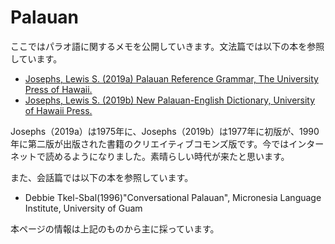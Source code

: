 # Palauan
ここではパラオ語に関するメモを公開していきます。文法篇では以下の本を参照しています。

- [Josephs, Lewis S. (2019a) Palauan Reference Grammar, The University Press of Hawaii.](http://hdl.handle.net/10125/62896)
- [Josephs, Lewis S. (2019b) New Palauan-English Dictionary, University of Hawaii Press.](http://hdl.handle.net/10125/62893)


Josephs（2019a）は1975年に、Josephs（2019b）は1977年に初版が、1990年に第二版が出版された書籍のクリエイティブコモンズ版です。今ではインターネットで読めるようになりました。素晴らしい時代が来たと思います。

また、会話篇では以下の本を参照しています。

- Debbie Tkel-Sbal(1996)"Conversational Palauan", Micronesia Language Institute, University of Guam

本ページの情報は上記のものから主に採っています。
